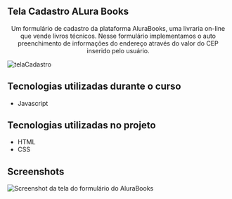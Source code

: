 ## Tela Cadastro ALura Books

<p align="center">Um formulário de cadastro da plataforma AluraBooks, uma livraria on-line que vende livros técnicos. Nesse formulário implementamos o auto preenchimento de informações do endereço através do valor do CEP inserido pelo usuário.</p>

![telaCadastro](https://github.com/AOFerreira/cadastroAluraBook/assets/19846612/5468121d-628e-4091-9f3b-3cc457ff2453)


## Tecnologias utilizadas durante o curso
* Javascript

## Tecnologias utilizadas no projeto
* HTML
* CSS

## Screenshots
![Screenshot da tela do formulário do AluraBooks](https://imgur.com/bupnUfx.png)
